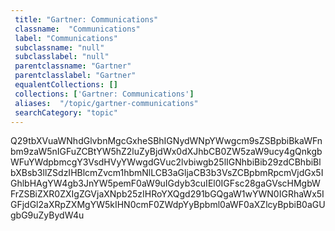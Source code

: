 ```yaml
--- 
 title: "Gartner: Communications" 
 classname:  "Communications" 
 label: "Communications" 
 subclassname: "null" 
 subclasslabel: "null" 
 parentclassname: "Gartner" 
 parentclasslabel: "Gartner" 
 equalentCollections: [] 
 collections: ['Gartner: Communications']
 aliases:  "/topic/gartner-communications"  
 searchCategory: "topic" 
---
```

Q29tbXVuaWNhdGlvbnMgcGxheSBhIGNydWNpYWwgcm9sZSBpbiBkaWFnbm9zaW5nIGFuZCBtYW5hZ2luZyBjdWx0dXJhbCB0ZW5zaW9ucy4gQnkgbWFuYWdpbmcgY3VsdHVyYWwgdGVuc2lvbiwgb25lIGNhbiBib29zdCBhbiBlbXBsb3llZSdzIHBlcmZvcm1hbmNlLCB3aGljaCB3b3VsZCBpbmRpcmVjdGx5IGhlbHAgYW4gb3JnYW5pemF0aW9uIGdyb3cuIEl0IGFsc28gaGVscHMgbWFrZSBiZXR0ZXIgZGVjaXNpb25zIHRoYXQgd291bGQgaW1wYWN0IGRhaWx5IGFjdGl2aXRpZXMgYW5kIHN0cmF0ZWdpYyBpbml0aWF0aXZlcyBpbiB0aGUgbG9uZyBydW4u